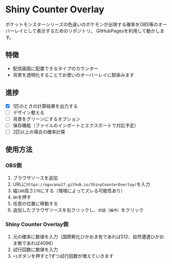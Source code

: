 # Shiny Counter Overlay

ポケットモンスターシリーズの色違いのポケモンが出現する確率をOBS等のオーバーレイとして表示するためのリポジトリ。
GitHubPagesを利用して動かします。

## 特徴

- 配信画面に配置できるタイプのカウンター
- 背景を透明化することでお使いのオーバーレイに馴染みます

## 進捗

- [x] 1匹のときの計算結果を出力する
- [ ] デザイン整える
- [ ] 背景をグリーンにするオプション
- [ ] 保存機能（ファイルのインポートとエクスポートで対応予定）
- [ ] 2匹以上の場合の確率計算

## 使用方法

### OBS側

1. ブラウザソースを追加
2. URLに`https://ogurana17.github.io/ShinyCounterOverlay/`を入力
3. 幅`180`高さ`270`にする（環境によってズレる可能性あり）
4. `OK`を押す
5. 任意の位置に移動する
6. 追加したブラウザソースを右クリックし、`対話（操作）`をクリック

### Shiny Counter Overlay側

1. 元の確率に数値を入力（国際孵化ひかおま有であれば512、自然遭遇ひかおま無であれば4096）
2. 試行回数に数値を入力
3. `+1`ボタンを押すと1ずつ試行回数が増えていきます
